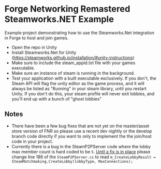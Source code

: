 # Forge Networking Remastered Steamworks.NET Example

Example project demonstrating how to use the Steamworks.Net integration in Forge to host and join games.

* Open the repo in Unity
* Install Steamworks.Net for Unity (https://steamworks.github.io/installation/#unity-instructions)
* Make sure to include the steam_appid.txt file with your games executable.
* Make sure an instance of steam is running in the background.
* Test your application with a built executable exclusively. If you don't, the Steam API will flag the unity editor as the game process, and it will always be listed as "Running" in your steam library, until you restart Unity. If you don't do this, your steam profile will never exit lobbies, and you'll end up with a bunch of "ghost lobbies"

## Notes
* There have been a few bug fixes that are not yet on the master/asset store version of FNR so please use a recent dev nightly or the develop branch code directly if you want to only to implement the the join/host code in your project. 
* Currently there is a bug in the SteamP2PServer code where the lobby max member count is hard coded to be `5`.
[Until a fix is in place](https://github.com/BeardedManStudios/ForgeNetworkingRemastered/pull/284) please change line 186 of the `SteamP2PServer.cs` to read
  `m_CreateLobbyResult = SteamMatchmaking.CreateLobby(lobbyType, MaxConnections);` 
